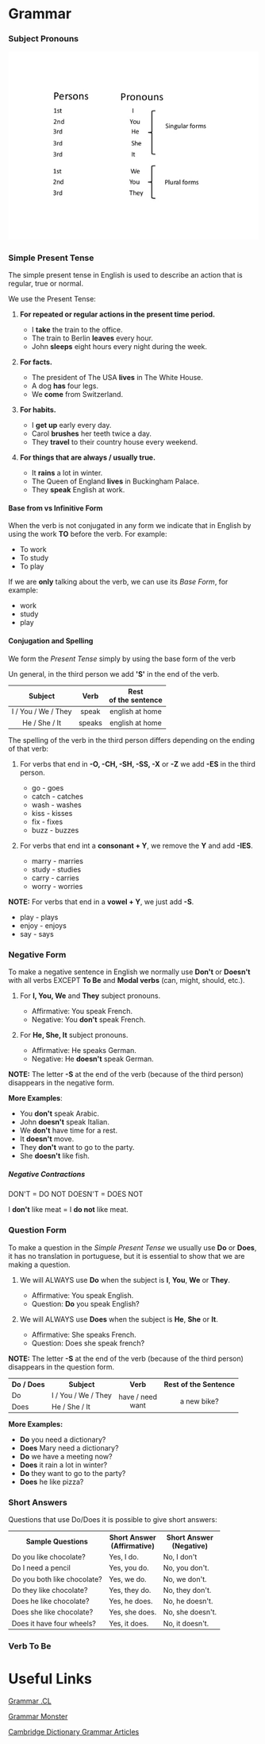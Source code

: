 # Grammar

### Subject Pronouns

<img 
    src="images/SubPronouns.jpg"
    raw=true
    alt="Subject Pronouns"
    style="margin-right: 10px;" 
/>

### Simple Present Tense

The simple present tense in English is used to describe an action that is regular, true or normal.

We use the Present Tense:

1. **For repeated or regular actions in the present time period.**
    * I **take** the train to the office.
    * The train to Berlin **leaves** every hour.
    * John **sleeps** eight hours every night during the week.

2. **For facts.**
    * The president of The USA **lives** in The White House.
    * A dog **has** four legs.
    * We **come** from Switzerland.

3. **For habits.**
    * I **get up** early every day.
    * Carol **brushes** her teeth twice a day.
    * They **travel** to their country house every weekend.

4. **For things that are always / usually true.**
    * It **rains** a lot in winter.
    * The Queen of England **lives** in Buckingham Palace.
    * They **speak** English at work.

#### Base from vs Infinitive Form

When the verb is not conjugated in any form we indicate that in English by using the work **TO** before the verb. For example:

* To work
* To study
* To play

If we are **only** talking about the verb, we can use its *Base Form*, for example:

* work
* study
* play

#### Conjugation and Spelling

We form the *Present Tense* simply by using the base form of the verb

Un general, in the third person we add **'S'** in the end of the verb.

| <center>Subject</center> | <center>Verb</center> | <center>Rest</center> of the sentence |
| ------ | ------ | ------ |
| <center>I / You / We / They</center> | <center>speak</center> | <center>english at home</center> |
| <center>He / She / It</center> | <center>speaks</center> | <center>english at home</center> |

The spelling of the verb in the third person  differs depending on the ending of that verb:

1. For verbs that end in **-O, -CH, -SH, -SS, -X** or **-Z** we add **-ES** in the third person.
    * go - goes
    * catch - catches
    * wash - washes
    * kiss - kisses
    * fix - fixes
    * buzz - buzzes

2. For verbs that end int a **consonant + Y**, we remove the **Y** and add **-IES**.
    * marry - marries
    * study - studies
    * carry - carries
    * worry - worries

**NOTE:** For verbs that end in a **vowel + Y**, we just add **-S**.
* play - plays
* enjoy - enjoys
* say - says

### Negative Form

To make a negative sentence in English we normally use **Don't** or **Doesn't** with all verbs EXCEPT **To Be** and **Modal verbs** (can, might, should, etc.).

1. For **I, You, We** and **They** subject pronouns.
    * Affirmative: You speak French.
    * Negative: You **don't** speak French.


2. For **He, She, It** subject pronouns.
    * Affirmative: He speaks German.
    * Negative: He **doesn't** speak German.

**NOTE:** The letter **-S** at the end of the verb (because of the third person) disappears in the negative form.


**More Examples**:
* You **don't** speak Arabic.
* John **doesn't** speak Italian.
* We **don't** have time for a rest.
* It **doesn't** move.
* They **don't** want to go to the party.
* She **doesn't** like fish.

##### Negative Contractions

DON'T = DO NOT
DOESN'T = DOES NOT

I **don't** like meat = I **do not** like meat.

### Question Form

To make a question in the *Simple Present Tense* we usually use **Do** or **Does**, it has no translation in portuguese, but it is essential to show that we are making a question.

1. We will ALWAYS use **Do** when the subject is **I**, **You**, **We** or **They**.

    * Affirmative: You speak English.
    * Question: **Do** you speak English?

2. We will ALWAYS use **Does** when the subject is **He**, **She** or **It**.

    * Affirmative: She speaks French.
    * Question: Does she speak french?

**NOTE:** The letter **-S** at the end of the verb (because of the third person) disappears in the question form.

<table>
    <tbody>
        <tr>
            <th>Do / Does
                </th>
            <th>Subject
                </th>
            <th>Verb
                </th>
            <th>Rest of the Sentence
                </th>
        </tr>
        <tr>
            <td>Do
                </td>
            <td>I / You / We / They
                </td>
            <td rowspan="2"><center>have / need<br>want</center>
                </td>
            <td rowspan="2"><center>a new bike?</center>
                </td>
        </tr>
        <tr>
            <td>Does
                </td>
            <td>He / She / It
                </td>
        </tr>
    </tbody>
</table>

**More Examples:**
* **Do** you need a dictionary?
* **Does** Mary need a dictionary?
* **Do** we have a meeting now?
* **Does** it rain a lot in winter?
* **Do** they want to go to the party?
* **Does** he like pizza? 

### Short Answers

Questions that use Do/Does it is possible to give short answers:

<table>
    <tbody>
        <tr>
            <th>Sample Questions
                </th>
            <th><center>Short Answer<br>(Affirmative)</center>
                </th>
            <th>Short Answer<br>(Negative)
                </th>
        </tr>
        <tr>
            <td>Do you like chocolate?
                </td>
            <td>Yes, I do.
                </td>
            <td>No, I don't
                </td>
        </tr>
        <tr>
            <td>Do I need a pencil
                </td>
            <td>Yes, you do.
                </td>
            <td>No, you don't.
                </td>
        </tr>
        <tr>
            <td>Do you both like chocolate?
                </td>
            <td>Yes, we do.
                </td>
            <td>No, we don't.
                </td>
        </tr>
        <tr>
            <td>Do they like chocolate?
                </td>
            <td>Yes, they do.
                </td>
            <td>No, they don't.
                </td>
        </tr>
        <tr>
            <td>Does he like chocolate?
                </td>
            <td>Yes, he does.
                </td>
            <td>No, he doesn't.
                </td>
        </tr>
        <tr>
            <td>Does she like chocolate?
                </td>
            <td>Yes, she does.
                </td>
            <td>No, she doesn't.
                </td>
        </tr>
        <tr>
            <td>Does it have four wheels?
                </td>
            <td>Yes, it does.
                </td>
            <td>No, it doesn't.
                </td>
        </tr>
    </tbody>
</table>

### Verb To Be



# Useful Links

<a href="https://www.grammar.cl/Notes.htm">Grammar .CL</a>

<a href="https://www.grammar-monster.com/">Grammar Monster</a>

<a href="https://dictionary.cambridge.org/grammar/british-grammar/">Cambridge Dictionary Grammar Articles</a>
